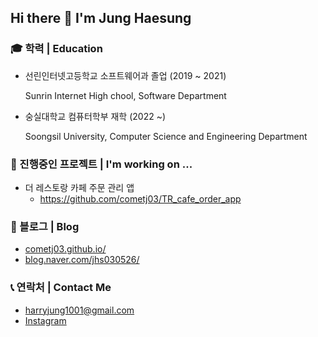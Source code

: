 ## Hi there 👋 I'm Jung Haesung

### 🎓 학력 | Education

- 선린인터넷고등학교 소프트웨어과 졸업 (2019 ~ 2021)
  
  Sunrin Internet High chool, Software Department
  
- 숭실대학교 컴퓨터학부 재학 (2022 ~)

  Soongsil University, Computer Science and Engineering Department

<!-- ### 🖥️ 기술 | Skills

- Android (Kotlin, Java)
- Python (Algorithm, Tutoring) -->

### 🔭 진행중인 프로젝트 | I'm working on ...

- 더 레스토랑 카페 주문 관리 앱
  - https://github.com/cometj03/TR_cafe_order_app

### 👀 블로그 | Blog

- [cometj03.github.io/](https://cometj03.github.io/)
- [blog.naver.com/jhs030526/](https://blog.naver.com/jhs030526/)

### 📞 연락처 | Contact Me

- [harryjung1001@gmail.com](mailto:harryjung1001@gmail.com)
- [Instagram](https://www.instagram.com/cometj03)

<!-- [![Solved.ac
프로필](http://mazassumnida.wtf/api/v2/generate_badge?boj=jhs030526)](https://solved.ac/jhs030526) -->
